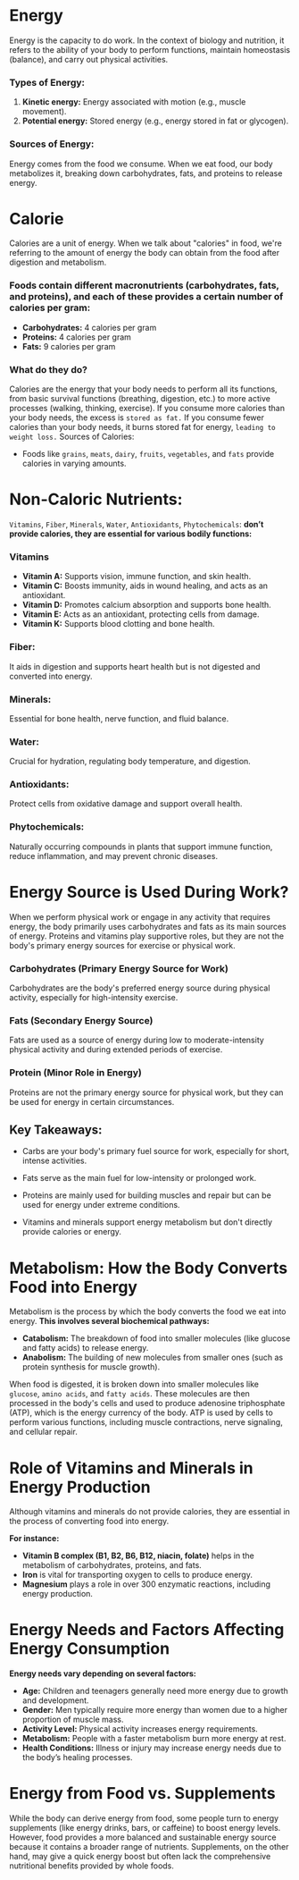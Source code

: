 # Energy
Energy is the capacity to do work. In the context of biology and nutrition, it refers to the ability of your body to perform functions, maintain homeostasis (balance), and carry out physical activities.

### Types of Energy:

1. **Kinetic energy:** Energy associated with motion (e.g., muscle movement).
2. **Potential energy:** Stored energy (e.g., energy stored in fat or glycogen).

### Sources of Energy:
Energy comes from the food we consume. When we eat food, our body metabolizes it, breaking down carbohydrates, fats, and proteins to release energy.

# Calorie
Calories are a unit of energy. When we talk about "calories" in food, we're referring to the amount of energy the body can obtain from the food after digestion and metabolism.

### Foods contain different macronutrients (carbohydrates, fats, and proteins), and each of these provides a certain number of calories per gram:

- **Carbohydrates:** 4 calories per gram
- **Proteins:** 4 calories per gram
- **Fats:** 9 calories per gram

### What do they do?
Calories are the energy that your body needs to perform all its functions, from basic survival functions (breathing, digestion, etc.) to more active processes (walking, thinking, exercise).
If you consume more calories than your body needs, the excess is `stored as fat.` If you consume fewer calories than your body needs, it burns stored fat for energy, `leading to weight loss.`
Sources of Calories:

- Foods like `grains`, `meats`, `dairy`, `fruits`, `vegetables`, and `fats` provide calories in varying amounts.

# Non-Caloric Nutrients:
`Vitamins`, `Fiber`, `Minerals`, `Water`, `Antioxidants`, `Phytochemicals`: **don’t provide calories, they are essential for various bodily functions:**

### Vitamins
- **Vitamin A:** Supports vision, immune function, and skin health.
- **Vitamin C:** Boosts immunity, aids in wound healing, and acts as an antioxidant.
- **Vitamin D:** Promotes calcium absorption and supports bone health.
- **Vitamin E:** Acts as an antioxidant, protecting cells from damage.
- **Vitamin K:** Supports blood clotting and bone health.

### Fiber:
It aids in digestion and supports heart health but is not digested and converted into energy.

### Minerals:
Essential for bone health, nerve function, and fluid balance.
### Water:
Crucial for hydration, regulating body temperature, and digestion.
### Antioxidants:
Protect cells from oxidative damage and support overall health.
### Phytochemicals:
Naturally occurring compounds in plants that support immune function, reduce inflammation, and may prevent chronic diseases.

# Energy Source is Used During Work?
When we perform physical work or engage in any activity that requires energy, the body primarily uses carbohydrates and fats as its main sources of energy. Proteins and vitamins play supportive roles, but they are not the body's primary energy sources for exercise or physical work.

### Carbohydrates (Primary Energy Source for Work)
Carbohydrates are the body's preferred energy source during physical activity, especially for high-intensity exercise.

### Fats (Secondary Energy Source)
Fats are used as a source of energy during low to moderate-intensity physical activity and during extended periods of exercise.

### Protein (Minor Role in Energy)
Proteins are not the primary energy source for physical work, but they can be used for energy in certain circumstances.

## Key Takeaways:
- Carbs are your body's primary fuel source for work, especially for short, intense activities.

- Fats serve as the main fuel for low-intensity or prolonged work.

- Proteins are mainly used for building muscles and repair but can be used for energy under extreme conditions.

- Vitamins and minerals support energy metabolism but don't directly provide calories or energy.

# Metabolism: How the Body Converts Food into Energy
Metabolism is the process by which the body converts the food we eat into energy.
**This involves several biochemical pathways:**

- **Catabolism:** The breakdown of food into smaller molecules (like glucose and fatty acids) to release energy.
- **Anabolism:** The building of new molecules from smaller ones (such as protein synthesis for muscle growth).

When food is digested, it is broken down into smaller molecules like `glucose`, `amino acids`, and `fatty acids`. These molecules are then processed in the body's cells and used to produce adenosine triphosphate (ATP), which is the energy currency of the body. ATP is used by cells to perform various functions, including muscle contractions, nerve signaling, and cellular repair.

# Role of Vitamins and Minerals in Energy Production
Although vitamins and minerals do not provide calories, they are essential in the process of converting food into energy.

**For instance:**

- **Vitamin B complex (B1, B2, B6, B12, niacin, folate)** helps in the metabolism of carbohydrates, proteins, and fats.
- **Iron** is vital for transporting oxygen to cells to produce energy.
- **Magnesium** plays a role in over 300 enzymatic reactions, including energy production.

# Energy Needs and Factors Affecting Energy Consumption

**Energy needs vary depending on several factors:**

- **Age:** Children and teenagers generally need more energy due to growth and development.
- **Gender:** Men typically require more energy than women due to a higher proportion of muscle mass.
- **Activity Level:** Physical activity increases energy requirements.
- **Metabolism:** People with a faster metabolism burn more energy at rest.
- **Health Conditions:** Illness or injury may increase energy needs due to the body’s healing processes.

# Energy from Food vs. Supplements
While the body can derive energy from food, some people turn to energy supplements (like energy drinks, bars, or caffeine) to boost energy levels. However, food provides a more balanced and sustainable energy source because it contains a broader range of nutrients. Supplements, on the other hand, may give a quick energy boost but often lack the comprehensive nutritional benefits provided by whole foods.